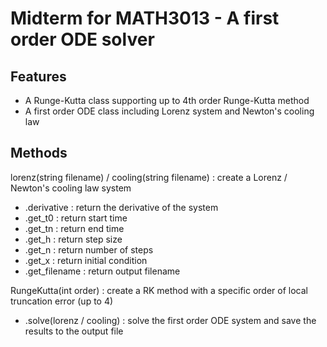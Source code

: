 # Midterm for MATH3013 - A first order ODE solver

## Features
* A Runge-Kutta class supporting up to 4th order Runge-Kutta method
* A first order ODE class including Lorenz system and Newton's cooling law

## Methods
lorenz(string filename) / cooling(string filename) : create a Lorenz / Newton's cooling law system
* .derivative : return the derivative of the system
* .get_t0 : return start time
* .get_tn : return end time
* .get_h : return step size
* .get_n : return number of steps
* .get_x : return initial condition
* .get_filename : return output filename

RungeKutta(int order) : create a RK method with a specific order of local truncation error (up to 4)
* .solve(lorenz / cooling) : solve the first order ODE system and save the results to the output file
